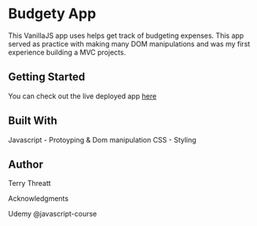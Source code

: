 # Budgety App

This VanillaJS app uses helps get track of budgeting expenses. This app served as practice with making many DOM manipulations and was my first experience building a MVC projects. 

## Getting Started

You can check out the live deployed app [here](https://github.com/TerryThreatt/budgety-app-1)


## Built With

Javascript - Protoyping & Dom manipulation
CSS - Styling 

## Author

Terry Threatt


Acknowledgments

Udemy @javascript-course 

